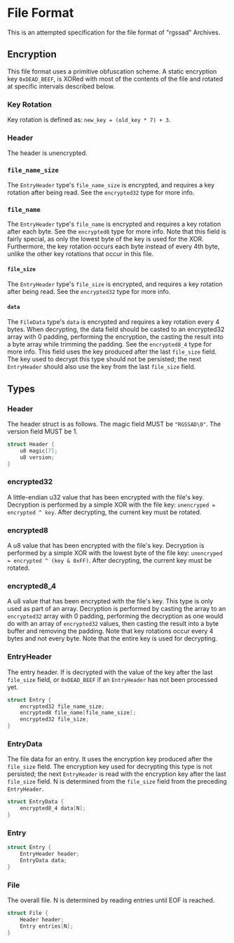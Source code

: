 # File Format
This is an attempted specification for the file format of "rgssad" Archives.

## Encryption
This file format uses a primitive obfuscation scheme.
A static encryption key `0xDEAD_BEEF`, is XORed with most of the contents of the file and rotated at specific intervals described below.

### Key Rotation
Key rotation is defined as: `new_key = (old_key * 7) + 3`.

### Header
The header is unencrypted.

### `file_name_size`
The `EntryHeader` type's `file_name_size` is encrypted, and requires a key rotation after being read.
See the `encrypted32` type for more info.

### `file_name`
The `EntryHeader` type's `file_name` is encrypted and requires a key rotation after each byte.
See the `encrypted8` type for more info.
Note that this field is fairly special, as only the lowest byte of the key is used for the XOR.
Furthermore, the key rotation occurs each byte instead of every 4th byte, 
unlike the other key rotations that occur in this file.

#### `file_size`
The `EntryHeader` type's `file_size` is encrypted, and requires a key rotation after being read.
See the `encrypted32` type for more info.

#### `data`
The `FileData` type's `data` is encrypted and requires a key rotation every 4 bytes.
When decrypting, the data field should be casted to an encrypted32 array with 0 padding, performing the encryption, the casting the result into a byte array while trimming the padding.
See the `encrypted8_4` type for more info.
This field uses the key produced after the last `file_size` field.
The key used to decrypt this type should not be persisted;
the next `EntryHeader` should also use the key from the last `file_size` field.

## Types

### Header
The header struct is as follows. 
The magic field MUST be `"RGSSAD\0"`.
The version field MUST be 1.
```c
struct Header {
    u8 magic[7];
    u8 version;
}
```

### encrypted32
A little-endian u32 value that has been encrypted with the file's key.
Decryption is performed by a simple XOR with the file key: `unencryped = encrypted ^ key`.
After decrypting, the current key must be rotated.

### encrypted8
A u8 value that has been encrypted with the file's key.
Decryption is performed by a simple XOR with the lowest byte of the file key: `unencryped = encrypted ^ (key & 0xFF)`.
After decrypting, the current key must be rotated.

### encrypted8_4
A u8 value that has been encrypted with the file's key.
This type is only used as part of an array.
Decryption is performed by casting the array to an `encrypted32` array with 0 padding, 
performing the decryption as one would do with an array of `encrypted32` values,
then casting the result into a byte buffer and removing the padding.
Note that key rotations occur every 4 bytes and not every byte.
Note that the entire key is used for decrypting.

### EntryHeader
The entry header.
If is decrypted with the value of the key after the last `file_size` field, 
or `0xDEAD_BEEF` if an `EntryHeader` has not been processed yet.
```c
struct Entry {
    encrypted32 file_name_size;
    encrypted8 file_name[file_name_size];
    encrypted32 file_size;
}
```

### EntryData
The file data for an entry. 
It uses the encryption key produced after the `file_size` field.
The encryption key used for decrypting this type is not persisted;
the next `EntryHeader` is read with the encryption key after the last `file_size` field.
N is determined from the `file_size` field from the preceding `EntryHeader`.
```c
struct EntryData {
    encrypted8_4 data[N];
}
```

### Entry
```c
struct Entry {
    EntryHeader header;
    EntryData data;
}
```

### File
The overall file.
N is determined by reading entries until EOF is reached.
```c
struct File {
    Header header;
    Entry entries[N];
}
```